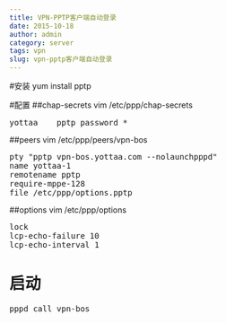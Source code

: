 ```yaml
---
title: VPN-PPTP客户端自动登录
date: 2015-10-18
author: admin
category: server
tags: vpn
slug: vpn-pptp客户端自动登录
---
```

 
#安装
    yum install pptp 

#配置
##chap-secrets
vim /etc/ppp/chap-secrets
<pre>
yottaa    pptp password * 
</pre>

##peers
vim /etc/ppp/peers/vpn-bos
<pre>
pty "pptp vpn-bos.yottaa.com --nolaunchpppd" 
name yottaa-1 
remotename pptp 
require-mppe-128 
file /etc/ppp/options.pptp 
</pre>

##options
vim /etc/ppp/options
<pre>
lock 
lcp-echo-failure 10 
lcp-echo-interval 1 
</pre>

# 启动
<pre>
pppd call vpn-bos
</pre> 
